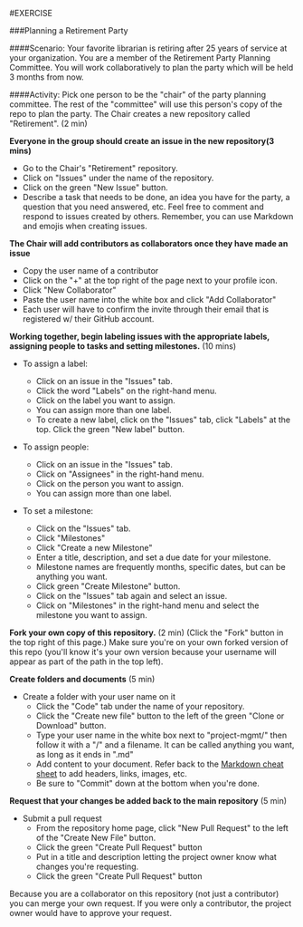 #EXERCISE

###Planning a Retirement Party

####Scenario:  Your favorite librarian is retiring after 25 years of service at your organization.  You are a member of the Retirement Party Planning Committee.  You will work collaboratively to plan the party which will be held 3 months from now.

####Activity:
Pick one person to be the "chair" of the party planning committee.  The rest of the "committee" will use this person's copy of the repo to plan the party. The Chair creates a new repository called "Retirement". (2 min)

**Everyone in the group should create an issue in the new repository(3 mins)**
  * Go to the Chair's "Retirement" repository.
  * Click on "Issues" under the name of the repository.
  * Click on the green "New Issue" button.
  * Describe a task that needs to be done, an idea you have for the party, a question that you need answered, etc.  Feel free to comment and respond to issues created by others.  Remember, you can use Markdown and emojis when creating issues.

**The Chair will add contributors as collaborators once they have made an issue**
  * Copy the user name of a contributor
  * Click on the "+" at the top right of the page next to your profile icon.
  * Click "New Collaborator"
  * Paste the user name into the white box and click "Add Collaborator"
  * Each user will have to confirm the invite through their email that is registered w/ their GitHub account.
  
**Working together, begin labeling issues with the appropriate labels, assigning people to tasks and setting milestones.** (10 mins)

* To assign a label:
  * Click on an issue in the "Issues" tab.
  * Click the word "Labels" on the right-hand menu.
  * Click on the label you want to assign.
  * You can assign more than one label.
  * To create a new label, click on the "Issues" tab, click "Labels" at the top.  Click the green "New label" button.
  
* To assign people:
  * Click on an issue in the "Issues" tab.
  * Click on "Assignees" in the right-hand menu.
  * Click on the person you want to assign.
  * You can assign more than one label.
  
* To set a milestone:
  * Click on the "Issues" tab.
  * Click "Milestones"
  * Click "Create a new Milestone"
  * Enter a title, description, and set a due date for your milestone.
  * Milestone names are frequently months, specific dates, but can be anything you want.
  * Click green "Create Milestone" button.
  * Click on the "Issues" tab again and select an issue.
  * Click on "Milestones" in the right-hand menu and select the milestone you want to assign.
  
**Fork your own copy of this repository.** (2 min)
(Click the "Fork" button in the top right of this page.)
Make sure you're on your own forked version of this repo (you'll know it's your own version because your username will appear as part of the path in the top left).

**Create folders and documents** (5 min)
* Create a folder with your user name on it
  * Click the "Code" tab under the name of your repository.
  * Click the "Create new file" button to the left of the green "Clone or Download" button.
  * Type your user name in the white box next to "project-mgmt/" then follow it with a "/" and a filename.  It can be called anything you want, as long as it ends in ".md"
  * Add content to your document.  Refer back to the [Markdown cheat sheet](https://github.com/adam-p/markdown-here/wiki/Markdown-Cheatsheet) to add headers, links, images, etc.
  * Be sure to "Commit" down at the bottom when you're done.

**Request that your changes be added back to the main repository** (5 min)
* Submit a pull request
  * From the repository home page, click "New Pull Request" to the left of the "Create New File" button.
  * Click the green "Create Pull Request" button
  * Put in a title and description letting the project owner know what changes you're requesting.
  * Click the green "Create Pull Request" button
 
Because you are a collaborator on this repository (not just a contributor) you can merge your own request.  If you were only a contributor, the project owner would have to approve your request.
